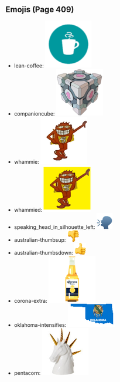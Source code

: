 
## Emojis (Page 409)

* lean-coffee: ![lean-coffee](output/lean-coffee.png)
* companioncube: ![companioncube](output/companioncube.png)
* whammie: ![whammie](output/whammie.gif)
* whammied: ![whammied](output/whammied.gif)
* speaking_head_in_silhouette_left: ![speaking_head_in_silhouette_left](output/speaking_head_in_silhouette_left.png)
* australian-thumbsup: ![australian-thumbsup](output/australian-thumbsup.png)
* australian-thumbsdown: ![australian-thumbsdown](output/australian-thumbsdown.png)
* corona-extra: ![corona-extra](output/corona-extra.png)
* oklahoma-intensifies: ![oklahoma-intensifies](output/oklahoma-intensifies.gif)
* pentacorn: ![pentacorn](output/pentacorn.jpg)
